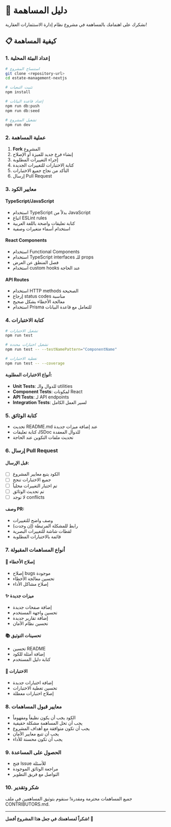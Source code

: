 # 🤝 دليل المساهمة

نشكرك على اهتمامك بالمساهمة في مشروع نظام إدارة الاستثمارات العقارية!

## 📋 كيفية المساهمة

### 1. إعداد البيئة المحلية

```bash
# استنساخ المشروع
git clone <repository-url>
cd estate-management-nextjs

# تثبيت التبعيات
npm install

# إعداد قاعدة البيانات
npm run db:push
npm run db:seed

# تشغيل المشروع
npm run dev
```

### 2. عملية المساهمة

1. **Fork** المشروع
2. إنشاء فرع جديد للميزة أو الإصلاح
3. إجراء التغييرات المطلوبة
4. كتابة الاختبارات للتغييرات الجديدة
5. التأكد من نجاح جميع الاختبارات
6. إرسال Pull Request

### 3. معايير الكود

#### TypeScript/JavaScript
- استخدام TypeScript بدلاً من JavaScript
- اتباع ESLint rules
- كتابة تعليقات واضحة باللغة العربية
- استخدام أسماء متغيرات وصفية

#### React Components
- استخدام Functional Components
- استخدام TypeScript interfaces للـ props
- فصل المنطق عن العرض
- استخدام custom hooks عند الحاجة

#### API Routes
- استخدام HTTP methods الصحيحة
- إرجاع status codes مناسبة
- معالجة الأخطاء بشكل صحيح
- استخدام Prisma للتعامل مع قاعدة البيانات

### 4. كتابة الاختبارات

```bash
# تشغيل الاختبارات
npm run test

# تشغيل اختبارات محددة
npm run test -- --testNamePattern="ComponentName"

# تغطية الاختبارات
npm run test -- --coverage
```

#### أنواع الاختبارات المطلوبة:
- **Unit Tests**: للدوال والـ utilities
- **Component Tests**: لمكونات React
- **API Tests**: لـ API endpoints
- **Integration Tests**: لسير العمل الكامل

### 5. كتابة الوثائق

- تحديث README.md عند إضافة ميزات جديدة
- كتابة تعليقات JSDoc للدوال المعقدة
- تحديث ملفات التكوين عند الحاجة

### 6. إرسال Pull Request

#### قبل الإرسال:
- [ ] الكود يتبع معايير المشروع
- [ ] جميع الاختبارات تنجح
- [ ] تم اختبار التغييرات محلياً
- [ ] تم تحديث الوثائق
- [ ] لا توجد conflicts

#### وصف PR:
- وصف واضح للتغييرات
- رابط للمشكلة المرتبطة (إن وجدت)
- لقطات شاشة للتغييرات البصرية
- قائمة بالاختبارات المطلوبة

### 7. أنواع المساهمات المقبولة

#### 🐛 إصلاح الأخطاء
- إصلاح bugs موجودة
- تحسين معالجة الأخطاء
- إصلاح مشاكل الأداء

#### ✨ ميزات جديدة
- إضافة صفحات جديدة
- تحسين واجهة المستخدم
- إضافة تقارير جديدة
- تحسين نظام الأمان

#### 📚 تحسينات التوثيق
- تحسين README
- إضافة أمثلة للكود
- كتابة دليل المستخدم

#### 🧪 الاختبارات
- إضافة اختبارات جديدة
- تحسين تغطية الاختبارات
- إصلاح اختبارات معطلة

### 8. معايير قبول المساهمات

- الكود يجب أن يكون نظيفاً ومفهوماً
- يجب أن تحل المساهمة مشكلة حقيقية
- يجب أن تكون متوافقة مع أهداف المشروع
- يجب أن تتبع معايير الأمان
- يجب أن تكون محسنة للأداء

### 9. الحصول على المساعدة

- فتح Issue للأسئلة
- مراجعة الوثائق الموجودة
- التواصل مع فريق التطوير

### 10. شكر وتقدير

جميع المساهمات محترمة ومقدرة! سنقوم بتوثيق المساهمين في ملف CONTRIBUTORS.md.

---

**شكراً لمساهمتك في جعل هذا المشروع أفضل! 🚀**